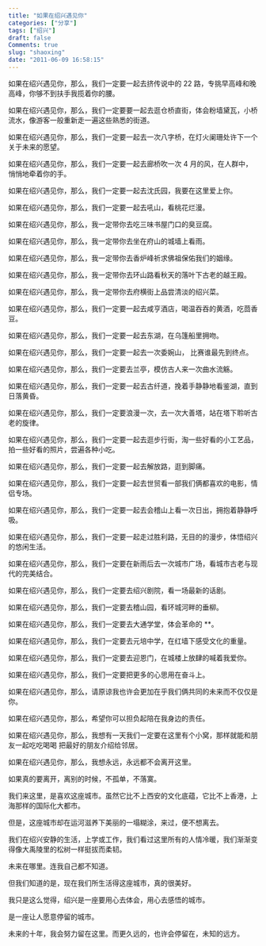 ```yaml
---
title: "如果在绍兴遇见你"
categories: ["分享"]
tags: ["绍兴"]
draft: false
Comments: true
slug: "shaoxing"
date: "2011-06-09 16:58:15"
---
```


如果在绍兴遇见你，那么，我们一定要一起去挤传说中的 22 路，专挑早高峰和晚高峰，你够不到扶手我揽着你的腰。 

如果在绍兴遇见你，那么，我们一定要要一起去逛仓桥直街，体会粉墙黛瓦，小桥流水，像游客一般重新走一遍这些熟悉的街道。 

如果在绍兴遇见你，那么，我们一定要一起去一次八字桥，在灯火阑珊处许下一个关于未来的愿望。 

如果在绍兴遇见你，那么，我们一定要一起去廊桥吹一次 4 月的风，在人群中，悄悄地牵着你的手。 

如果在绍兴遇见你，那么，我们一定要一起去沈氏园，我要在这里爱上你。 

如果在绍兴遇见你，那么，我们一定要一起去吼山，看桃花烂漫。  

如果在绍兴遇见你，那么，我一定带你去吃三味书屋门口的臭豆腐。  

如果在绍兴遇见你，那么，我一定带你去坐在府山的城墙上看雨。 

如果在绍兴遇见你，那么，我一定带你去香炉峰祈求佛祖保佑我们的姻缘。 

如果在绍兴遇见你，那么，我一定带你去环山路看秋天的落叶下古老的越王殿。 

如果在绍兴遇见你，那么，我一定带你去府横街上品尝清淡的绍兴菜。 

如果在绍兴遇见你，那么，我们一定要一起去咸亨酒店，喝温吞吞的黄酒，吃茴香豆。 

如果在绍兴遇见你，那么，我们一定要一起去东湖，在乌篷船里拥吻。 

如果在绍兴遇见你，那么，我们一定要一起去一次委婉山， 比赛谁最先到终点。 

如果在绍兴遇见你，那么，我们一定要去兰亭，模仿古人来一次曲水流觞。 

如果在绍兴遇见你，那么，我们一定要一起去古纤道，挽着手静静地看鉴湖，直到日落黄昏。 

如果在绍兴遇见你，那么，我们一定要浪漫一次，去一次大善塔，站在塔下聆听古老的旋律。 

如果在绍兴遇见你，那么，我们一定要一起去逛步行街，淘一些好看的小工艺品，拍一些好看的照片，尝遍各种小吃。 

如果在绍兴遇见你，那么，我们一定要一起去解放路，逛到脚痛。 

如果在绍兴遇见你，那么，我们一定要一起去世贸看一部我们俩都喜欢的电影，情侣专场。 

如果在绍兴遇见你，那么，我们一定要一起去会稽山上看一次日出，拥抱着静静呼吸。 

如果在绍兴遇见你，那么，我们一定要一起走过胜利路，无目的的漫步，体悟绍兴的悠闲生活。 

如果在绍兴遇见你，那么，我们一定要在新雨后去一次城市广场，看城市古老与现代的完美结合。 

如果在绍兴遇见你，那么，我们一定要去绍兴剧院，看一场最新的话剧。 

如果在绍兴遇见你，那么，我们一定要去稽山园，看环城河畔的垂柳。 

如果在绍兴遇见你，那么，我们一定要去大通学堂，体会革命的 **。 

如果在绍兴遇见你，那么，我们一定要去元培中学，在红墙下感受文化的重量。 

如果在绍兴遇见你，那么，我们一定要去迎恩门，在城楼上放肆的喊着我爱你。  

如果在绍兴遇见你，那么，我们一定要把更多的心思用在奋斗上。 

如果在绍兴遇见你，那么，请原谅我也许会更加在乎我们俩共同的未来而不仅仅是你。 

如果在绍兴遇见你，那么，希望你可以担负起陪在我身边的责任。 

如果在绍兴遇见你，那么，我想有一天我们一定要在这里有个小窝，那样就能和朋友一起吃吃喝喝 把最好的朋友介绍给邻居。 

如果在绍兴遇见你，那么，我想永远，永远都不会离开这里。 

如果真的要离开，离别的时候，不孤单，不落寞。 

我们来这里，是喜欢这座城市。虽然它比不上西安的文化底蕴，它比不上香港，上海那样的国际化大都市。 

但是，这座城市却在运河滋养下美丽的一塌糊涂，来过，便不想离去。 

我们在绍兴安静的生活，上学或工作，我们看过这里所有的人情冷暖，我们渐渐变得像大禹陵里的松树一样挺拔而柔韧。 

未来在哪里。连我自己都不知道。 

但我们知道的是，现在我们所生活得这座城市，真的很美好。 

我只是这么觉得，绍兴是一座要用心去体会，用心去感悟的城市。 

是一座让人愿意停留的城市。 

未来的十年，我会努力留在这里。而更久远的，也许会停留在，未知的远方。



